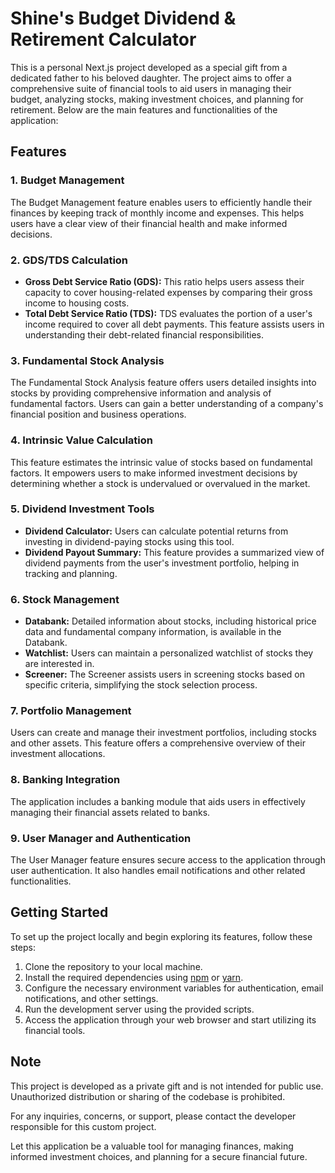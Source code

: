 # Shine's Budget Dividend & Retirement Calculator

This is a personal Next.js project developed as a special gift from a dedicated father to his beloved daughter. The project aims to offer a comprehensive suite of financial tools to aid users in managing their budget, analyzing stocks, making investment choices, and planning for retirement. Below are the main features and functionalities of the application:


## Features 

### 1. Budget Management

The Budget Management feature enables users to efficiently handle their finances by keeping track of monthly income and expenses. This helps users have a clear view of their financial health and make informed decisions.

### 2. GDS/TDS Calculation

- **Gross Debt Service Ratio (GDS):** This ratio helps users assess their capacity to cover housing-related expenses by comparing their gross income to housing costs.
- **Total Debt Service Ratio (TDS):** TDS evaluates the portion of a user's income required to cover all debt payments. This feature assists users in understanding their debt-related financial responsibilities.

### 3. Fundamental Stock Analysis

The Fundamental Stock Analysis feature offers users detailed insights into stocks by providing comprehensive information and analysis of fundamental factors. Users can gain a better understanding of a company's financial position and business operations.

### 4. Intrinsic Value Calculation

This feature estimates the intrinsic value of stocks based on fundamental factors. It empowers users to make informed investment decisions by determining whether a stock is undervalued or overvalued in the market.

### 5. Dividend Investment Tools

- **Dividend Calculator:** Users can calculate potential returns from investing in dividend-paying stocks using this tool.
- **Dividend Payout Summary:** This feature provides a summarized view of dividend payments from the user's investment portfolio, helping in tracking and planning.

### 6. Stock Management

- **Databank:** Detailed information about stocks, including historical price data and fundamental company information, is available in the Databank.
- **Watchlist:** Users can maintain a personalized watchlist of stocks they are interested in.
- **Screener:** The Screener assists users in screening stocks based on specific criteria, simplifying the stock selection process.

### 7. Portfolio Management

Users can create and manage their investment portfolios, including stocks and other assets. This feature offers a comprehensive overview of their investment allocations.

### 8. Banking Integration

The application includes a banking module that aids users in effectively managing their financial assets related to banks.

### 9. User Manager and Authentication

The User Manager feature ensures secure access to the application through user authentication. It also handles email notifications and other related functionalities.

## Getting Started

To set up the project locally and begin exploring its features, follow these steps:

1. Clone the repository to your local machine.
2. Install the required dependencies using [npm](https://www.npmjs.com/) or [yarn](https://yarnpkg.com/).
3. Configure the necessary environment variables for authentication, email notifications, and other settings.
4. Run the development server using the provided scripts.
5. Access the application through your web browser and start utilizing its financial tools.

## Note

This project is developed as a private gift and is not intended for public use. Unauthorized distribution or sharing of the codebase is prohibited.

For any inquiries, concerns, or support, please contact the developer responsible for this custom project.


Let this application be a valuable tool for managing finances, making informed investment choices, and planning for a secure financial future. 
